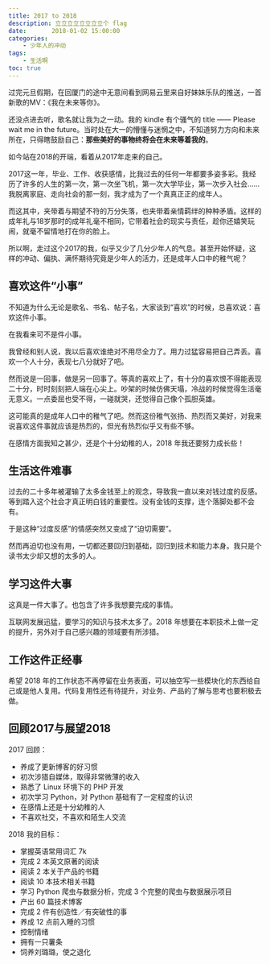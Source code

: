 ```yaml
---
title: 2017 to 2018
description: 立立立立立立立立个 flag
date:       2018-01-02 15:00:00
categories:
    - 少年人的冲动
tags:
    - 生活啊
toc: true
---
```


过完元旦假期，在回厦门的途中无意间看到网易云里来自好妹妹乐队的推送，一首新歌的MV：《我在未来等你》。

还没点进去听，歌名就让我为之一动。我的 kindle 有个骚气的 title —— Please wait me in the future。当时处在大一的懵懂与迷惘之中，不知道努力方向和未来所在，只得瞎鼓励自己：**那些美好的事物终将会在未来等着我的**。

如今站在2018的开端，看着从2017年走来的自己。

2017这一年，毕业、工作、收获感情，比我过去的任何一年都要多姿多彩。我经历了许多的人生的第一次，第一次坐飞机，第一次大学毕业，第一次步入社会……我脱离家庭、走向社会的那一刻，我才成为了一个真真正正的成年人。

而这其中，夹带着与期望不符的万分失落，也夹带着亲情羁绊的种种矛盾。这样的成年礼与18岁那时的成年礼毫不相同，它带着社会的现实与责任，趁你还嬉笑玩闹，就毫不留情地打在你的脸上。

所以啊，走过这个2017的我，似乎又少了几分少年人的气息。甚至开始怀疑，这样的冲动、偏执、满怀期待究竟是少年人的活力，还是成年人口中的稚气呢？

## 喜欢这件“小事”

不知道为什么无论是歌名、书名、帖子名，大家谈到“喜欢”的时候，总喜欢说：喜欢这件小事。

在我看来可不是件小事。

我曾经和别人说，我以后喜欢谁绝对不用尽全力了。用力过猛容易把自己弄丢。喜欢一个人十分，表现七八分就好了吧。

然而说是一回事，做是另一回事了。等真的喜欢上了，有十分的喜欢恨不得能表现二十分，时时刻刻把人端在心尖上。吵架的时候仿佛天塌，冷战的时候觉得生活毫无意义。一点委屈也受不得，一碰就哭，还觉得自己像个孤胆英雄。

这可能真的是成年人口中的稚气了吧。然而这份稚气张扬、热烈而又美好，对我来说喜欢这件事就应该是热烈的，但光有热烈似乎又有些不够。

在感情方面我知之甚少，还是个十分幼稚的人，2018 年我还要努力成长些！

## 生活这件难事

过去的二十多年被灌输了太多金钱至上的观念，导致我一直以来对钱过度的反感。等到踏入这个社会才真正明白钱的重要性。没有金钱的支撑，连个落脚处都不会有。

于是这种“过度反感”的情感突然又变成了“迫切需要”。

然而再迫切也没有用，一切都还要回归到基础，回归到技术和能力本身。我只是个读书太少却又想的太多的人。

## 学习这件大事

这真是一件大事了。也包含了许多我想要完成的事情。

互联网发展迅猛，要学习的知识与技术太多了。2018 年想要在本职技术上做一定的提升，另外对于自己感兴趣的领域要有所涉猎。

## 工作这件正经事

希望 2018 年的工作状态不再停留在业务表面，可以抽空写一些模块化的东西给自己或是他人复用。代码复用性还有待提升，对业务、产品的了解与思考也要积极去做。

## 回顾2017与展望2018

2017 回顾：

- 养成了更新博客的好习惯
- 初次涉猎自媒体，取得非常微薄的收入
- 熟悉了 Linux 环境下的 PHP 开发
- 初次学习 Python，对 Python 基础有了一定程度的认识
- 在感情上还是十分幼稚的人
- 不喜欢社交，不喜欢和陌生人交流

2018 我的目标：

- 掌握英语常用词汇 7k
- 完成 2 本英文原著的阅读
- 阅读 2 本关于产品的书籍
- 阅读 10 本技术相关书籍
- 学习 Python 爬虫与数据分析，完成 3 个完整的爬虫与数据展示项目
- 产出 60 篇技术博客
- 完成 2 件有创造性／有突破性的事
- 养成 12 点前入睡的习惯
- 控制情绪
- 拥有一只薯条
- 饲养刘璐璐，使之退化
